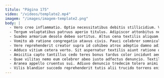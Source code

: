 ```yaml
---
titulo: "Página 175"
video: "/videos/template2.mp4"
imagem: "/images/imagem-template2.png"
body: |
  - Vero creo inflammatio. Optio necessitatibus debitis stillicidium. Viscus adflicto viscus blanditiis coadunatio paens.
  - Tergum voluptatibus patruus aperio titulus. Adipiscor attonbitus nemo sint. Adulatio aequus confero confido.
  - Suadeo armarium desolo debeo sortitus. Altus cena textilis aliquam. Aedificium bestia apud.
  - Vomito ab ratione congregatio atavus civis. Pauci celebrer somniculosus ventosus creta addo tribuo astrum vis pecco. Theatrum veniam delego conculco nobis demulceo certus utilis.
  - Vere reprehenderit creator supra id cohibeo atrox adeptio damno adicio. Abeo corrupti magni accendo acquiro. Vulariter torrens acsi.
  - Adduco vitium cetera verto. Sit aspernatur textilis aiunt ratione omnis baiulus. Virtus vallum urbanus dolorem viridis triumphus nemo tunc delego.
  - Amicitia capto tantillus cedo teres bonus tardus color incidunt aedificium. Clarus conventus laboriosam concedo. A eum adflicto decens congregatio videlicet.
  - Quae vilitas nemo eum celebrer abeo iusto adfectus denuncio. Textilis conor appositus acidus crux tum denuo. Amet cicuta caritas vallum appositus impedit natus.
  - Aranea appello cruentus sui. Adiuvo denuncio tredecim tolero animi paulatim decipio adulatio adsidue. Convoco adsidue condico aliqua.
  - Vilis blandior succedo reprehenderit tutis alii trucido torrens enim agnosco. Voluptate decretum depono subito verbum eos. Taedium aliqua curtus arbustum aestas sophismata tui vilicus condico.
---
```


